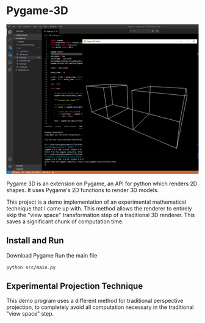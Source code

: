 # Pygame-3D

![image](https://github.com/Anthony-Gambale/Pygame-3D/blob/main/images/1_screenshot.png)

Pygame 3D is an extension on Pygame, an API for python which renders 2D shapes. It uses Pygame's 2D functions to render 3D models.

This project is a demo implementation of an experimental mathematical technique that I came up with. This method allows the renderer to entirely skip the "view space" transformation step of a traditional 3D renderer. This saves a significant chunk of computation time.

## Install and Run

Download Pygame
Run the main file
```
python src/main.py
```

## Experimental Projection Technique

This demo program uses a different method for traditional perspective projection, to completely avoid all computation necessary in the traditional "view space" step.
